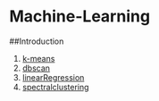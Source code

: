 # Machine-Learning

##Introduction

1. [k-means]()
2. [dbscan]()
3. [linearRegression]()
4. [spectralclustering]()

